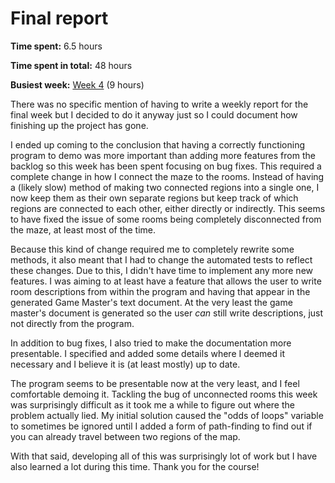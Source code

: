 # Final report
**Time spent:** 6.5 hours

**Time spent in total:** 48 hours

**Busiest week:** [Week 4](https://github.com/Veloxization/dnd-dungeon-generator/blob/main/documentation/weekly-reports/weekly-report-4.md) (9 hours)

There was no specific mention of having to write a weekly report for the final week but I decided to do it anyway just so I could document how finishing up the project has gone.

I ended up coming to the conclusion that having a correctly functioning program to demo was more important than adding more features from the backlog so this week has been spent focusing on bug fixes. This required a complete change in how I connect the maze to the rooms. Instead of having a (likely slow) method of making two connected regions into a single one, I now keep them as their own separate regions but keep track of which regions are connected to each other, either directly or indirectly. This seems to have fixed the issue of some rooms being completely disconnected from the maze, at least most of the time.

Because this kind of change required me to completely rewrite some methods, it also meant that I had to change the automated tests to reflect these changes. Due to this, I didn't have time to implement any more new features. I was aiming to at least have a feature that allows the user to write room descriptions from within the program and having that appear in the generated Game Master's text document. At the very least the game master's document is generated so the user _can_ still write descriptions, just not directly from the program.

In addition to bug fixes, I also tried to make the documentation more presentable. I specified and added some details where I deemed it necessary and I believe it is (at least mostly) up to date.

The program seems to be presentable now at the very least, and I feel comfortable demoing it. Tackling the bug of unconnected rooms this week was surprisingly difficult as it took me a while to figure out where the problem actually lied. My initial solution caused the "odds of loops" variable to sometimes be ignored until I added a form of path-finding to find out if you can already travel between two regions of the map.

With that said, developing all of this was surprisingly lot of work but I have also learned a lot during this time. Thank you for the course!